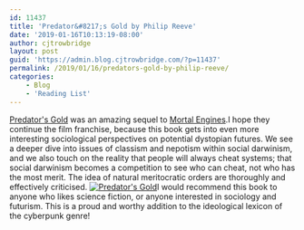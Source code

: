 ```yaml
---
id: 11437
title: 'Predator&#8217;s Gold by Philip Reeve'
date: '2019-01-16T10:13:19-08:00'
author: cjtrowbridge
layout: post
guid: 'https://admin.blog.cjtrowbridge.com/?p=11437'
permalink: /2019/01/16/predators-gold-by-philip-reeve/
categories:
    - Blog
    - 'Reading List'
---
```


[Predator's Gold](https://amzn.to/2Me0ujM) was an amazing sequel to [Mortal Engines](https://admin.blog.cjtrowbridge.com/2019/01/13/mortal-engines-by-philip-reeve/).I hope they continue the film franchise, because this book gets into even more interesting sociological perspectives on potential dystopian futures. We see a deeper dive into issues of classism and nepotism within social darwinism, and we also touch on the reality that people will always cheat systems; that social darwinism becomes a competition to see who can cheat, not who has the most merit. The idea of natural meritocratic orders are thoroughly and effectively criticised. [![Predator's Gold](https://blog.cjtrowbridge.com/wp-content/uploads/2019/01/Predators-Gold-1-1.jpg)](https://amzn.to/2Me0ujM)I would recommend this book to anyone who likes science fiction, or anyone interested in sociology and futurism. This is a proud and worthy addition to the ideological lexicon of the cyberpunk genre!